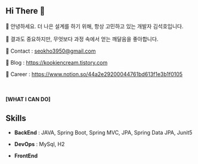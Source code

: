  
## Hi There 👋

<!--
**kookiedncream/kookiedncream** is a ✨ _special_ ✨ repository because its `README.md` (this file) appears on your GitHub profile.

Here are some ideas to get you started:

- 🔭 I’m currently working on ...
- 🌱 I’m currently learning ...
- 👯 I’m looking to collaborate on ...
- 🤔 I’m looking for help with ...
- 💬 Ask me about ...
- 📫 How to reach me: ...
- 😄 Pronouns: ...
- ⚡ Fun fact: ...
-->
🔎 안녕하세요. 더 나은 설계를 하기 위해, 항상 고민하고 있는 개발자 김석호입니다.


🍎 결과도 중요하지만, 무엇보다 과정 속에서 얻는 깨달음을 좋아합니다.


💌 Contact : seokho3950@gmail.com

🏅 Blog : https://kookiencream.tistory.com

🌱 Career : https://www.notion.so/44a2e29200044761bd613f1e3b1f0105


<br/>

#### [WHAT I CAN DO]

## Skills
- **BackEnd** : JAVA, Spring Boot, Spring MVC, JPA, Spring Data JPA, Junit5

- **DevOps** : MySql, H2

- **FrontEnd**
